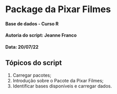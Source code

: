 # Package da Pixar Filmes

#### Base de dados - Curso R 
#### Autoria do script: Jeanne Franco
#### Data: 20/07/22

## Tópicos do script

1. Carregar pacotes;
2. Introdução sobre o Pacote da Pixar Filmes;
3. Identificar bases disponíveis e carregar dados.
